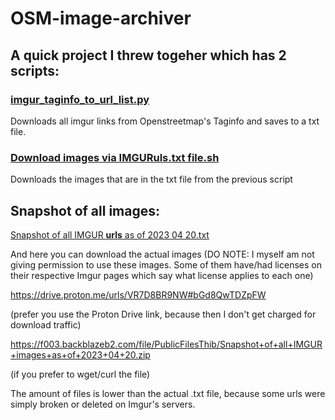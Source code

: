 # OSM-image-archiver
## A quick project I threw togeher which has 2 scripts:

### [imgur_taginfo_to_url_list.py](imgur_taginfo_to_url_list.py)

Downloads all imgur links from Openstreetmap's Taginfo and saves to a txt file.
  
### [Download images via IMGURuls.txt file.sh](Download%20images%20via%20IMGURuls.txt%20file.sh)
Downloads the images that are in the txt file from the previous script

## Snapshot of all images:

[Snapshot of all IMGUR **urls** as of 2023 04 20.txt](Snapshot%20of%20all%20IMGUR%20**urls**%20as%20of%202023%2004%2020.txt)

And here you can download the actual images (DO NOTE: I myself am not giving permission to use these images. Some of them have/had licenses on their respective Imgur pages which say what license applies to each one)

https://drive.proton.me/urls/VR7D8BR9NW#bGd8QwTDZpFW

(prefer you use the Proton Drive link, because then I don't get charged for download traffic)

https://f003.backblazeb2.com/file/PublicFilesThib/Snapshot+of+all+IMGUR+images+as+of+2023+04+20.zip

(if you prefer to wget/curl the file)

The amount of files is lower than the actual .txt file, because some urls were simply broken or deleted on Imgur's servers.
